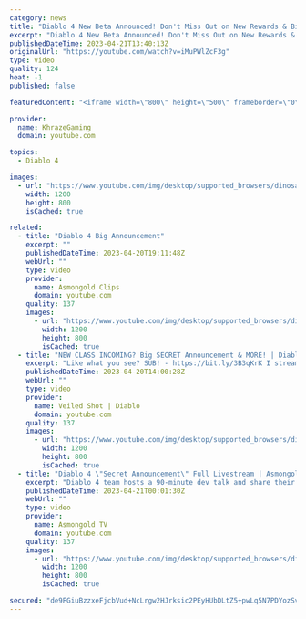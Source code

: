 ```yaml
---
category: news
title: "Diablo 4 New Beta Announced! Don't Miss Out on New Rewards & Big End Game Reveals (Diablo 4 News)"
excerpt: "Diablo 4 New Beta Announced! Don't Miss Out on New Rewards & Big End Game Reveals (Diablo 4 News) Enjoying the video?"
publishedDateTime: 2023-04-21T13:40:13Z
originalUrl: "https://youtube.com/watch?v=iMuPWlZcF3g"
type: video
quality: 124
heat: -1
published: false

featuredContent: "<iframe width=\"800\" height=\"500\" frameborder=\"0\" src=\"https://www.youtube.com/embed/iMuPWlZcF3g\" allow=\"accelerometer; autoplay; encrypted-media; gyroscope; picture-in-picture\" allowfullscreen></iframe>"

provider:
  name: KhrazeGaming
  domain: youtube.com

topics:
  - Diablo 4

images:
  - url: "https://www.youtube.com/img/desktop/supported_browsers/dinosaur.png"
    width: 1200
    height: 800
    isCached: true

related:
  - title: "Diablo 4 Big Announcement"
    excerpt: ""
    publishedDateTime: 2023-04-20T19:11:48Z
    webUrl: ""
    type: video
    provider:
      name: Asmongold Clips
      domain: youtube.com
    quality: 137
    images:
      - url: "https://www.youtube.com/img/desktop/supported_browsers/dinosaur.png"
        width: 1200
        height: 800
        isCached: true
  - title: "NEW CLASS INCOMING? Big SECRET Announcement & MORE! | Diablo 4"
    excerpt: "Like what you see? SUB! - https://bit.ly/3B3qKrK I stream Diablo! - https://bit.ly/3t5mQut Join Aftershock United!"
    publishedDateTime: 2023-04-20T14:00:28Z
    webUrl: ""
    type: video
    provider:
      name: Veiled Shot | Diablo
      domain: youtube.com
    quality: 137
    images:
      - url: "https://www.youtube.com/img/desktop/supported_browsers/dinosaur.png"
        width: 1200
        height: 800
        isCached: true
  - title: "Diablo 4 \"Secret Announcement\" Full Livestream | Asmongold Reacts"
    excerpt: "Diablo 4 team hosts a 90-minute dev talk and share their Secret Announcement ▻ Asmongold's Twitch: ..."
    publishedDateTime: 2023-04-21T00:01:30Z
    webUrl: ""
    type: video
    provider:
      name: Asmongold TV
      domain: youtube.com
    quality: 137
    images:
      - url: "https://www.youtube.com/img/desktop/supported_browsers/dinosaur.png"
        width: 1200
        height: 800
        isCached: true

secured: "de9FGiuBzzxeFjcbVud+NcLrgw2HJrksic2PEyHUbDLtZ5+pwLq5N7PDYozSvY4JqwmLr+ncapvMYOjg1Js4rC+cgSXIh2kacwobmq/iWB59vuXYqi7kUM/djpXcp67C6CyO/qJZlEXK2iPxIOqx4EAhYp59UtbXY1JBKlaZvfztxk2UAwxEsaG3ictf0yT+LF/Y3Or/lkUk7+/Mtw9ZlxuDQkIE7B1g0g9stkf8//VRCNIo/5wopW3DlGMSe1PgOx25qilX75QnBdVp0fIKk+/TzfQnJZrwzWEg6R6ahgOFOhfpZUfQj4JxzZgh1oPnajt7vISrtZwKEjrpVJhuL1803uudTgg2i/i101sl0F38UNnonhiQ/EpQuXtYou9hEgyEEr+f9bRaTUrZlkvZhjLMSd55fI58B3142Q9soMAR0+FleKZMSFiM2E+yPRkU;0dwcF1g8BidcUPHqMV+BNw=="
---
```


